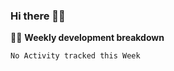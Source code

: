 ### Hi there 👋🏻

<!-- 📊 -->
🧑‍💻 **Weekly development breakdown**
<!--START_SECTION:waka-->
```text
No Activity tracked this Week
```
<!--END_SECTION:waka-->
